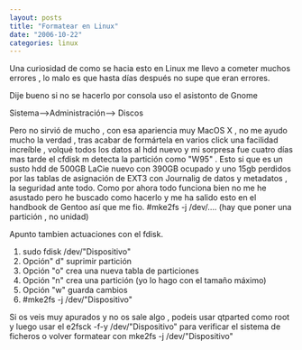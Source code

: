 ```yaml
---
layout: posts
title: "Formatear en Linux"
date: "2006-10-22"
categories: linux
---
```


  
Una curiosidad de como se hacia esto en Linux me llevo a cometer muchos errores , lo malo es que hasta días después no supe que eran errores.

Dije bueno si no se hacerlo por consola uso el asistonto de Gnome

Sistema-->Administración--> Discos

Pero no sirvió de mucho , con esa apariencia muy MacOS X , no me ayudo mucho la verdad , tras acabar de formártela en varios click una facilidad increíble , volqué todos los datos al hdd nuevo y mi sorpresa fue cuatro días mas tarde el cfdisk m detecta la partición como "W95" . Esto si que es un susto hdd de 500GB LaCie nuevo con 390GB ocupado y uno 15gb perdidos por las tablas de asignación de EXT3 con Journalig de datos y metadatos , la seguridad ante todo. Como por ahora todo funciona bien no me he asustado pero he buscado como hacerlo y me ha salido esto en el handbook de Gentoo así que me fio. #mke2fs -j /dev/.... (hay que poner una partición , no unidad)

Apunto tambien actuaciones con el fdisk.

1. sudo fdisk /dev/"Dispositivo"
2. Opción" d" suprimir partición
3. Opción "o" crea una nueva tabla de particiones
4. Opción "n" crea una partición (yo lo hago con el tamaño máximo)
5. Opción "w" guarda cambios
6. #mke2fs -j /dev/"Dispositivo"

Si os veis muy apurados y no os sale algo , podeis usar qtparted como root y luego usar el e2fsck -f-y /dev/"Dispositivo" para verificar el sistema de ficheros o volver formatear con mke2fs -j /dev/"Dispositivo"
